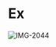 # Ex
![IMG-2044](https://user-images.githubusercontent.com/84040428/118174350-8d081f80-b3e3-11eb-91e8-452fc229deb6.jpg)
